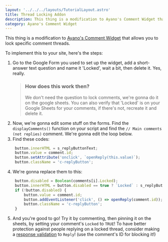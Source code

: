 ```yaml
---
layout: '../../../layouts/TutorialLayout.astro'
title: Thread Locking Addon
description: This thing is a modification to Ayano's Comment Widget that allows you to lock specific comment threads.
category: Ayano's Comment Widget
---
```


This thing is a modification to
[Ayano's Comment Widget](https://virtualobserver.moe/ayano/comment-widget) that allows you to lock specific comment threads.

To implement this to your site, here's the steps:

1. Go to the Google Form you used to set up the widget, add a short-answer text question
   and name it 'Locked', wait a bit, then delete it. Yes, really.
    > ### How does this work then?
    > We don't need the question to lock comments, we're gonna do it on the google
        sheets.
    > You can also verify that 'Locked' is on your Google Sheets for your comments,
        if there's not, recreate it and delete it.
2. Now, we're gonna edit some stuff on the forms. Find the `displayComments()` function
   on your script and find the `// Main comments (not replies)` comment. We're gonna edit the loop below.
3. Find these codes:
   ```javascript title="comment-widget.js"
    button.innerHTML = s_replyButtonText;
    button.value = comment.id;
    button.setAttribute('onclick', `openReply(this.value)`);
    button.className = 'c-replyButton';
   ```
4. We're gonna replace them to this:
   ```javascript title="comment-widget.js"
    button.disabled = Boolean(comments[i].Locked);
    button.innerHTML = button.disabled == true ? `Locked` : s_replyButtonText;
    if (!button.disabled) {
        button.value = comment.id;
        button.addEventListener('click', () => openReply(comment.id));
        button.className = 'c-replyButton';
    }
   ```
5. And you're good to go! Try it by commenting, then pinning it on the sheets, by setting your comment's `Locked` to `TRUE`! To have better protection against people replying on a locked thread, consider making a [response validation](https://support.google.com/docs/answer/3378864?hl=en#zippy=%2Crules-for-short-answer-questions) to `Reply`! (use the comment's ID for blocking it!)